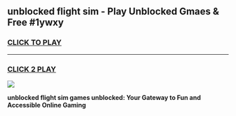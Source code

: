 
## unblocked flight sim - Play Unblocked Gmaes & Free #1ywxy
<h3>
<a href="https://news.freeplayer.one?title=unblocked_flight_sim&ref=03M">CLICK TO PLAY</a></h3>
<hr>

<h3>
<a href="https://news.freeplayer.one?title=unblocked_flight_sim&ref=03M">CLICK 2 PLAY</a>
  
</h3>

<a href="https://news.freeplayer.one?title=unblocked_flight_sim&ref=03M"><img src="https://clearcache.store/games.png"></a>


**unblocked flight sim games unblocked: Your Gateway to Fun and Accessible Online Gaming**
